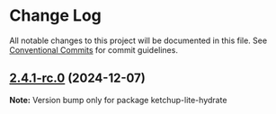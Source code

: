 # Change Log

All notable changes to this project will be documented in this file. See [Conventional Commits](https://conventionalcommits.org) for commit guidelines.

## [2.4.1-rc.0](https://github.com/lucafoscili/ketchup-lite/compare/2.4.0...2.4.1-rc.0) (2024-12-07)

**Note:** Version bump only for package ketchup-lite-hydrate
